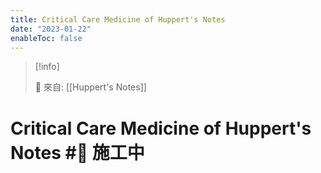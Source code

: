 ```yaml
---
title: Critical Care Medicine of Huppert's Notes
date: "2023-01-22"
enableToc: false
---
```


> [!info]
>
> 🌱 來自: [[Huppert's Notes]]

# Critical Care Medicine of Huppert's Notes #🚧 施工中


